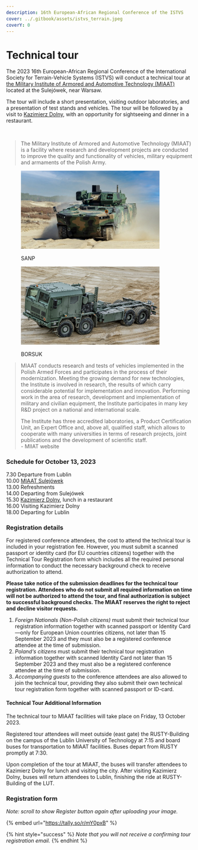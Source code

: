 ```yaml
---
description: 16th European-African Regional Conference of the ISTVS
cover: ../.gitbook/assets/istvs_terrain.jpeg
coverY: 0
---
```


# Technical tour

The 2023 16th European-African Regional Conference of the International Society for Terrain-Vehicle Systems (ISTVS) will conduct a technical tour at [the Military Institute of Armored and Automotive Technology (MIAAT)](https://witpis.pl/english-2/witpis-home-cloned/) located at the Sulejówek, near Warsaw.

The tour will include a short presentation, visiting outdoor laboratories, and a presentation of test stands and vehicles. The tour will be followed by a visit to [Kazimierz Dolny](https://www.kazimierz-dolny.pl/), with an opportunity for sightseeing and dinner in a restaurant.

<figure><img src="../.gitbook/assets/header_www_2023_v7_EN.png" alt=""><figcaption></figcaption></figure>

> The Military Institute of Armored and Automotive Technology (MIAAT) is a facility where research and development projects are conducted to improve the quality and functionality of vehicles, military equipment and armaments of the Polish Army.

<div>

<figure><img src="../.gitbook/assets/Borsuk_2.jpg" alt="" width="375"><figcaption><p>SANP</p></figcaption></figure>

 

<figure><img src="../.gitbook/assets/sanp_6.jpg" alt="" width="375"><figcaption><p>BORSUK</p></figcaption></figure>

</div>

> MIAAT conducts research and tests of vehicles implemented in the Polish Armed Forces and participates in the process of their modernization. Meeting the growing demand for new technologies, the Institute is involved in research, the results of which carry considerable potential for implementation and innovation. Performing work in the area of research, development and implementation of military and civilian equipment, the Institute participates in many key R\&D project on a national and international scale.
>
> The Institute has three accredited laboratories, a Product Certification Unit, an Expert Office and, above all, qualified staff, which allows to cooperate with many universities in terms of research projects, joint publications and the development of scientific staff.\
> \- MIIAT website

### Schedule for October 13, 2023

7.30 Departure from Lublin\
10.00 [MIAAT Sulejówek](https://witpis.pl/english-2/witpis-home-cloned/)\
13.00 Refreshments\
14.00 Departing from Sulejówek\
15.30 [Kazimierz Dolny](https://www.kazimierz-dolny.pl/), lunch in a restaurant\
16.00 Visiting Kazimierz Dolny\
18.00 Departing for Lublin

### Registration details

For registered conference attendees, the cost to attend the technical tour is included in your registration fee. However, you must submit a scanned passport or identity card (for EU countries citizens) together with the Technical Tour Registration form which includes all the required personal information to conduct the necessary background check to receive authorization to attend.&#x20;

**Please take notice of the submission deadlines for the technical tour registration. Attendees who do not submit all required information on time will not be authorized to attend the tour, and final authorization is subject to successful background checks. The MIAAT reserves the right to reject and decline visitor requests.**

1. _Foreign Nationals (Non-Polish citizens)_ must submit their technical tour registration information together with scanned passport or Identity Card—only for European Union countries citizens, not later than 15 September 2023 and they must also be a registered conference attendee at the time of submission.
2. _Poland‘s citizens_ must submit their technical tour registration information together with scanned Identity Card not later than 15 September 2023 and they must also be a registered conference attendee at the time of submission.
3. _Accompanying guests_ to the conference attendees are also allowed to join the technical tour, providing they also submit their own technical tour registration form together with scanned passport or ID-card.&#x20;

#### Technical Tour Additional Information&#x20;

The technical tour to MIAAT facilities will take place on Friday, 13 October 2023.&#x20;

Registered tour attendees will meet outside (east gate) the RUSTY-Building on the campus of the Lublin University of Technology at 7:15 and board buses for transportation to MIAAT facilities. Buses depart from RUSTY promptly at 7:30.&#x20;

Upon completion of the tour at MIAAT, the buses will transfer attendees to Kazimierz Dolny for lunch and visiting the city. After visiting Kazimierz Dolny, buses will return attendees to Lublin, finishing the ride at RUSTY-Building of the LUT.

### Registration form

_Note: scroll to show Register button again after uploading your image._&#x20;

{% embed url="https://tally.so/r/mY0pxB" %}

{% hint style="success" %}
_Note that you will not receive a confirming tour registration email._
{% endhint %}
